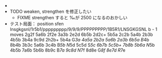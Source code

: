 * 
* TODO weaken, strengthen を修正したい
    * FIXME strengthen すると ‰が 2500 になるのおかしい
* テスト局面： position sfen lnsgkgsnl/1r5b1/ppppppppp/9/9/9/PPPPPPPPP/1B5R1/LNSGKGSNL b - 1 moves 2g2f 5a6b 2f2e 3a3b 2e2d 6b5b 2d2c+ 5b5a 2c2b 5a4b 2b3b 4b5b 3b4a 9c9d 2h2b+ 5b4a G*3a 4a5a 2b2a 5a6b 2a3b 6b5a B*4b 8b4b 3b3c 5a6b 3c4b B*5b N*5d 5c5d S*5c 6b7b 5c5b+ 7b8b 5b6a N*5b 4b5b 7a6b 5b6b 8b9c B*7a 9c8d N*7f 8d8e G*8f 8e7d R*7e
